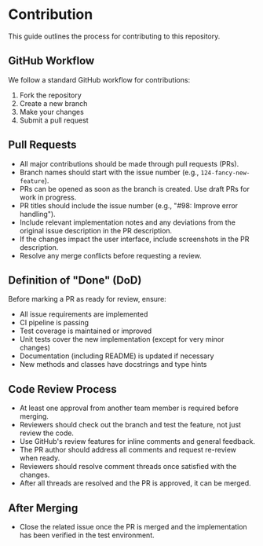 # Contribution

This guide outlines the process for contributing to this repository.

## GitHub Workflow

We follow a standard GitHub workflow for contributions:

1. Fork the repository
2. Create a new branch
3. Make your changes
4. Submit a pull request

## Pull Requests

- All major contributions should be made through pull requests (PRs).
- Branch names should start with the issue number (e.g., `124-fancy-new-feature`).
- PRs can be opened as soon as the branch is created. Use draft PRs for work in progress.
- PR titles should include the issue number (e.g., "#98: Improve error handling").
- Include relevant implementation notes and any deviations from the original issue description in the PR description.
- If the changes impact the user interface, include screenshots in the PR description.
- Resolve any merge conflicts before requesting a review.

## Definition of "Done" (DoD)

Before marking a PR as ready for review, ensure:

- All issue requirements are implemented
- CI pipeline is passing
- Test coverage is maintained or improved
- Unit tests cover the new implementation (except for very minor changes)
- Documentation (including README) is updated if necessary
- New methods and classes have docstrings and type hints

## Code Review Process

- At least one approval from another team member is required before merging.
- Reviewers should check out the branch and test the feature, not just review the code.
- Use GitHub's review features for inline comments and general feedback.
- The PR author should address all comments and request re-review when ready.
- Reviewers should resolve comment threads once satisfied with the changes.
- After all threads are resolved and the PR is approved, it can be merged.

## After Merging

- Close the related issue once the PR is merged and the implementation has been verified in the test environment.
